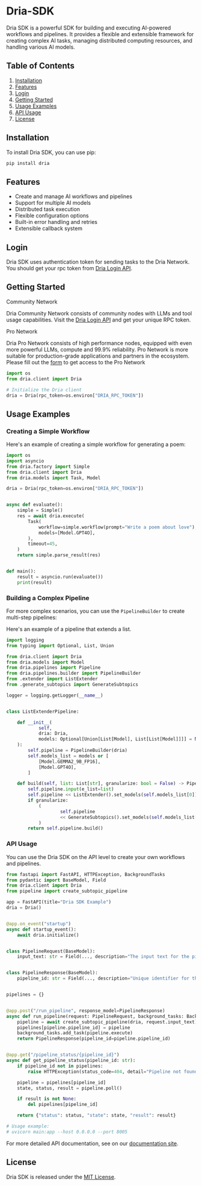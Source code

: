 # Dria-SDK

Dria SDK is a powerful SDK for building and executing AI-powered workflows and pipelines. It provides a flexible and extensible framework for creating complex AI tasks, managing distributed computing resources, and handling various AI models.

## Table of Contents

1. [Installation](#installation)
2. [Features](#features)
3. [Login](#login)
4. [Getting Started](#getting-started)
5. [Usage Examples](#usage-examples)
6. [API Usage](#api-usage)
7. [License](#license)

## Installation

To install Dria SDK, you can use pip:

```bash
pip install dria
```

## Features

- Create and manage AI workflows and pipelines
- Support for multiple AI models
- Distributed task execution
- Flexible configuration options
- Built-in error handling and retries
- Extensible callback system

## Login

Dria SDK uses authentication token for sending tasks to the Dria Network. You should get your rpc token from [Dria Login API](https://dkn.dria.co/auth/generate-token).

## Getting Started

Community Network

Dria Community Network consists of community nodes with LLMs and tool usage capabilities. Visit the [Dria Login API](https://dkn.dria.co/auth/generate-token) and get your unique RPC token.

Pro Network

Dria Pro Network consists of high performance nodes, equipped with even more powerful LLMs, compute and 99.9% reliability. Pro Network is more suitable for production-grade applications and partners in the ecosystem. Please fill out the [form](https://forms.gle/yGtLZw3HPW7kgD427) to get access to the Pro Network
```python
import os
from dria.client import Dria

# Initialize the Dria client
dria = Dria(rpc_token=os.environ["DRIA_RPC_TOKEN"])

```



## Usage Examples

### Creating a Simple Workflow

Here's an example of creating a simple workflow for generating a poem:

```python
import os
import asyncio
from dria.factory import Simple
from dria.client import Dria
from dria.models import Task, Model

dria = Dria(rpc_token=os.environ["DRIA_RPC_TOKEN"])


async def evaluate():
    simple = Simple()
    res = await dria.execute(
        Task(
            workflow=simple.workflow(prompt="Write a poem about love"),
            models=[Model.GPT4O],
        ),
        timeout=45,
    )
    return simple.parse_result(res)


def main():
    result = asyncio.run(evaluate())
    print(result)
```

### Building a Complex Pipeline

For more complex scenarios, you can use the `PipelineBuilder` to create multi-step pipelines:

Here's an example of a pipeline that extends a list.

```python
import logging
from typing import Optional, List, Union

from dria.client import Dria
from dria.models import Model
from dria.pipelines import Pipeline
from dria.pipelines.builder import PipelineBuilder
from .extender import ListExtender
from .generate_subtopics import GenerateSubtopics

logger = logging.getLogger(__name__)


class ListExtenderPipeline:

    def __init__(
            self,
            dria: Dria,
            models: Optional[Union[List[Model], List[List[Model]]]] = None,
    ):
        self.pipeline = PipelineBuilder(dria)
        self.models_list = models or [
            [Model.GEMMA2_9B_FP16],
            [Model.GPT4O],
        ]

    def build(self, list: List[str], granularize: bool = False) -> Pipeline:
        self.pipeline.input(e_list=list)
        self.pipeline << ListExtender().set_models(self.models_list[0]).custom()
        if granularize:
            (
                    self.pipeline
                    << GenerateSubtopics().set_models(self.models_list[1]).custom()
            )
        return self.pipeline.build()


```

### API Usage

You can use the Dria SDK on the API level to create your own workflows and pipelines.

```python
from fastapi import FastAPI, HTTPException, BackgroundTasks
from pydantic import BaseModel, Field
from dria.client import Dria
from pipeline import create_subtopic_pipeline

app = FastAPI(title="Dria SDK Example")
dria = Dria()


@app.on_event("startup")
async def startup_event():
    await dria.initialize()


class PipelineRequest(BaseModel):
    input_text: str = Field(..., description="The input text for the pipelines to process")


class PipelineResponse(BaseModel):
    pipeline_id: str = Field(..., description="Unique identifier for the created pipelines")


pipelines = {}


@app.post("/run_pipeline", response_model=PipelineResponse)
async def run_pipeline(request: PipelineRequest, background_tasks: BackgroundTasks):
    pipeline = await create_subtopic_pipeline(dria, request.input_text)
    pipelines[pipeline.pipeline_id] = pipeline
    background_tasks.add_task(pipeline.execute)
    return PipelineResponse(pipeline_id=pipeline.pipeline_id)


@app.get("/pipeline_status/{pipeline_id}")
async def get_pipeline_status(pipeline_id: str):
    if pipeline_id not in pipelines:
        raise HTTPException(status_code=404, detail="Pipeline not found")

    pipeline = pipelines[pipeline_id]
    state, status, result = pipeline.poll()

    if result is not None:
        del pipelines[pipeline_id]

    return {"status": status, "state": state, "result": result}

# Usage example:
# uvicorn main:app --host 0.0.0.0 --port 8005

```

For more detailed API documentation, see on our [documentation site](https://docs.dria.co).

## License

Dria SDK is released under the [MIT License](https://opensource.org/licenses/MIT).
